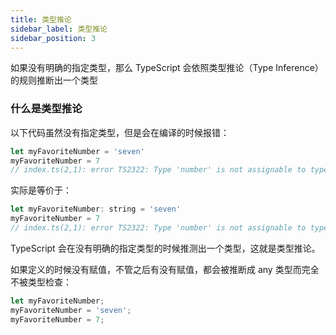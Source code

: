 ```yaml
---
title: 类型推论
sidebar_label: 类型推论
sidebar_position: 3
---
```


如果没有明确的指定类型，那么 TypeScript 会依照类型推论（Type Inference）的规则推断出一个类型

### 什么是类型推论

以下代码虽然没有指定类型，但是会在编译的时候报错：

```js
let myFavoriteNumber = 'seven'
myFavoriteNumber = 7
// index.ts(2,1): error TS2322: Type 'number' is not assignable to type 'string'.
```

实际是等价于：

```js
let myFavoriteNumber: string = 'seven'
myFavoriteNumber = 7
// index.ts(2,1): error TS2322: Type 'number' is not assignable to type 'string'.
```

TypeScript 会在没有明确的指定类型的时候推测出一个类型，这就是类型推论。

如果定义的时候没有赋值，不管之后有没有赋值，都会被推断成 any 类型而完全不被类型检查：

```js
let myFavoriteNumber;
myFavoriteNumber = 'seven';
myFavoriteNumber = 7;
```